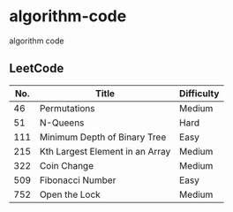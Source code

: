 # algorithm-code
algorithm code

## LeetCode

| No.  | Title | Difficulty |
| ---- | ----- | ---------- |
|   46 | Permutations | Medium |
|   51 | N-Queens | Hard |
|  111 | Minimum Depth of Binary Tree | Easy |
|  215 | Kth Largest Element in an Array | Medium |
|  322 | Coin Change | Medium |
|  509 | Fibonacci Number | Easy |
|  752 | Open the Lock | Medium |
